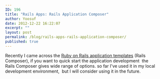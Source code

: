```yaml
---
ID: 196
title: "Rails Apps: Rails Application Composer"
author: Yoosuf
date: 2012-12-22 16:22:07
excerpt: ""
layout: post
permalink: /blog/rails-apps-rails-application-composer/
published: true
---
```


Recently I came across the [Ruby on Rails application templates](https://github.com/RailsApps) (Rails Composer), if you want to quick start the application development  the Rails Composer gives wide range of options. so far I've used it in my local development environment,  but I will consider using it in the future.
